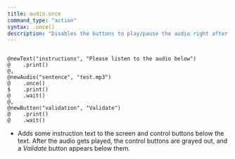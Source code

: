 ```yaml
---
title: audio.once
command_type: "action"
syntax: .once()
description: "Disables the buttons to play/pause the audio right after its first playing (the audio can still be played using the action `play`)."
---
```


<!--more-->

<pre><code class="language-diff-javascript diff-highlight try-true">
@newText("instructions", "Please listen to the audio below")
@    .print()
@,
@newAudio("sentence", "test.mp3")
@    .once()
$    .print()
@    .wait()
@,
@newButton("validation", "Validate")
@    .print()
@    .wait()
</code></pre>

+ Adds some instruction text to the screen and control buttons below the text. After the audio gets played, the control buttons are grayed out, and a *Validate* button appears below them.		
